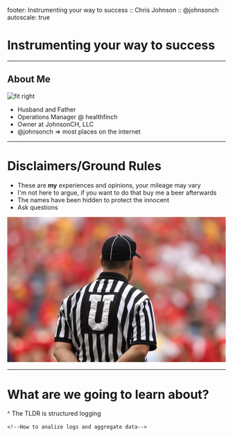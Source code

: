 footer: Instrumenting your way to success :: Chris Johnson :: @johnsonch
autoscale: true

# Instrumenting your way to success

<!--Intro-->
  <!--Who am I-->
---
## About Me

![fit right](http://www.johnsonch.com/images/me.jpg)

* Husband and Father
* Operations Manager @ healthfinch
* Owner at JohnsonCH, LLC
* @johnsonch => most places on the internet

---
  <!--Ground rules-->
# Disclaimers/Ground Rules

* These are **my** experiences and opinions, your mileage may vary
* I'm not here to argue, if you want to do that buy me a beer afterwards
* The names have been hidden to protect the innocent
* Ask questions

![full](images/pexels-photo-209954.jpeg)

---
  <!--What are we going to learn about?-->
# What are we going to learn about?

^ The TLDR is structured logging
  <!--Why is it important?-->
  <!--How are we going to be better after we learn this?-->
  <!--What aren't we going to learn about?-->
    <!--How to analize logs and aggregate data-->
  <!--What should we take home from this session?-->

<!--What is instrumenting-->

<!--How do we get from print statements to structured logs?-->
  <!--Raw puts inter mingled-->
  <!--Structured inter mingled-->
  <!--Separate log file-->

<!--What should we instrument?-->
  <!--Legal info-->
  <!--Benchmarks-->
  <!--User metrics-->

<!--Wrap up-->
